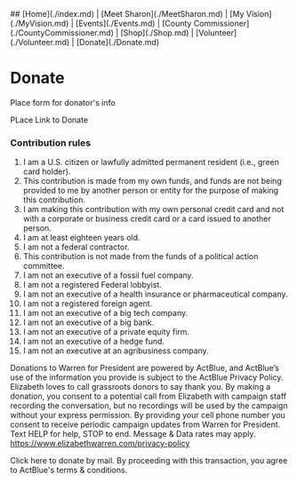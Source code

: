 <div></div>
## [Home](./index.md) | [Meet Sharon](./MeetSharon.md) | [My Vision](./MyVision.md) | [Events](./Events.md) | [County Commissioner](./CountyCommissioner.md) | [Shop](./Shop.md) | [Volunteer](./Volunteer.md) | [Donate](./Donate.md) 

# Donate

Place form for donator's info

PLace Link to Donate


### Contribution rules
1. I am a U.S. citizen or lawfully admitted permanent resident (i.e., green card holder).
1. This contribution is made from my own funds, and funds are not being provided to me by another person or entity for the purpose of making this contribution.
1. I am making this contribution with my own personal credit card and not with a corporate or business credit card or a card issued to another person.
1. I am at least eighteen years old.
1. I am not a federal contractor.
1. This contribution is not made from the funds of a political action committee.
1. I am not an executive of a fossil fuel company.
1. I am not a registered Federal lobbyist.
1. I am not an executive of a health insurance or pharmaceutical company.
1. I am not a registered foreign agent.
1. I am not an executive of a big tech company.
1. I am not an executive of a big bank.
1. I am not an executive of a private equity firm.
1. I am not an executive of a hedge fund.
1. I am not an executive at an agribusiness company.


Donations to Warren for President are powered by ActBlue, and ActBlue’s use of the information you provide is subject to the  ActBlue Privacy Policy. Elizabeth loves to call grassroots donors to say thank you. By making a donation, you consent to a potential call from Elizabeth with campaign staff recording the conversation, but no recordings will be used by the campaign without your express permission. By providing your cell phone number you consent to receive periodic campaign updates from Warren for President. Text HELP for help, STOP to end. Message & Data rates may apply. https://www.elizabethwarren.com/privacy-policy

Click here to donate by mail.
By proceeding with this transaction, you agree to ActBlue's terms & conditions.

